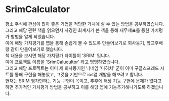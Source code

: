 # SrimCalculator

평소 주식에 관심이 많아 좋은 기업을 적당한 가치에 살 수 있는 방법을 공부하였습니다.   
그리고 해당 관련 책을 읽으면서 사경인 회계사가 쓴 책을 통해 재무제표를 통한 가치평가 방법을 알게 되었습니다.   
이에 해당 가치평가를 앱을 통해 손쉽게 볼 수 있도록 만들어보기로 회사동기, 학교후배랑 같이 만들어보기로 했습니다.   
책 내용을 보시면 해당 가치평가 타이틀이 'SRIM' 입니다.   
이에 프로젝트 이름을 'SrimCalucultor' 라고 명명하였습니다.   
그리고 해당 프로젝트는 이미 제 회사동기인 닉네임 '디히치' 군이 이미 구글스프레드 시트를 통해 구현을 해놓았고, 그것을 기반으로 ios앱 개발을 해보려고 합니다.   
현재는 SRIM 평가만하는 기능 구현이 목이고, 추후에 해당 기능 구현에 문제가 없다고 하면 추가적인 가치평가 방법을 공부하고 이를 해당 앱에 기능추가해나가도록 하겠습니다.   

